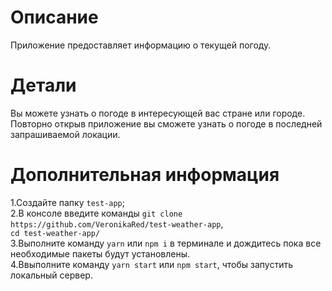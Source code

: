 # Описание

Приложение предоставляет информацию о текущей погоду.

# Детали

Вы можете узнать о погоде в интересующей вас стране или городе. Повторно открыв приложение вы сможете узнать о погоде в последней запрашиваемой локации.

# Дополнительная информация

1.Создайте папку `test-app`;<br />
2.В консоле введите команды `git clone https://github.com/VeronikaRed/test-weather-app`,<br />
`cd test-weather-app/`<br />
3.Выполните команду `yarn` или `npm i` в терминале и дождитесь пока все необходимые пакеты будут установлены.<br />
4.Ввыполните команду `yarn start` или `npm start`, чтобы запустить локальный сервер.<br />
